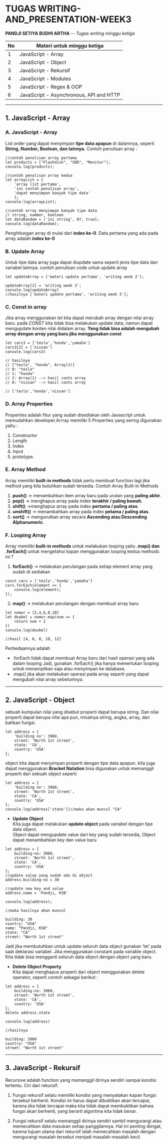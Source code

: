 # TUGAS WRITING-AND_PRESENTATION-WEEK3

__PANDJI SETIYA BUDHI ARTHA__ -- _Tugas writing minggu ketiga_

| __No__ | __Materi untuk minggu ketiga__ | 
|----|-----------------------------|
|  1 | JavaScript - Array  |
|  2 | JavaScript - Object        |
|  3 | JavaScript - Rekursif      |
|  4 | JavaScript - Modules       |
|  5 | JavaScript - Regex & OOP   |
|  6 | JavaScript - Asynchronous, API and HTTP  |

--------------------------------------------------------------------------------------------

## 1. JavaScript - Array <br>

### __A. JavaScript - Array__ <br>
List order yang dapat menyimpan __tipe data apapun__ di dalamnya, seperti __String, Number, Boolean, dan lainnya.__ Contoh penulisan array :
```
//contoh penulisan array pertama
let products = ["Flashdisk", "SDD", "Monitor"];
console.log(products);

//contoh penulisan array kedua
let arrayList = [
    'array list pertama',
    'ini contoh penulisan array',
    'dapat menyimpan banyak tipe data'
    ];
console.log(arrayList);

//contoh array menyimpan banyak tipe data
// string, number, boolean
let dataRandom = ['ini string', 07, true];
console.log(dataRandom);
```
Penghitungan array di mulai dari __index ke-0__. Data pertama yang ada pada array adalah __index ke-0__ 

### __B. Update Array__ <br>
Untuk tipe data array juga dapat diupdate sama seperti jenis tipe data dan variabel lainnya.
contoh penulisan code untuk update array 
```
let updateArray = ['materi update pertama', 'writing week 2'];

updateArray[1] = 'writing week 3';
console.log(updateArray)
//hasilnya ['materi update pertama', 'writing week 3'];
```

### __C. Const in array__ <br>
Jika array menggunakan _let_ kita dapat merubah array dengan nilai array baru. pada _CONST_ kita tidak bisa melakukan update data, namun dapat mengupdate konten nilai didalam array. __Yang tidak bisa adalah mengubah array dengan array yang baru jika menggunakan const__
```
let cars3 = ['tesla','honda','yamaha']
cars3[2] = ['nissan']
console.log(cars3)

// hasilnya
// ["tesla", "honda", Array(1)]
// 0: "tesla"
// 1: "honda"
// 2: Array(1) --> hasil conts array
// 0: "nissan" --> hasil conts array

// ['tesla','honda','nissan']
```
### __D. Array Properties__ <br>
Properties adalah fitur yang sudah disediakan oleh Javascript untuk memudahkan developer.Arrray memiliki 5 Properties yang sering digunakan yaitu : 
1. Constructor
2. Length
3. Index
4. Input
5. prototype. 

### __E. Array Method__ <br>
Array memiliki __built-in methods__ tidak perlu membuat function lagi jika method yang kita butuhkan sudah tersedia. Contoh Array Built-in Methods
1. __push()__ -> menambahkan item array baru pada urutan yang __paling akhir__.
2. __pop()__  -> menghapus array pada index __terakhir / paling bawah__.
3. __shift()__ ->menghapus array pada index __pertama / paling atas__.
4. __unshift()__ -> menambahkan array pada index __petama / paling atas__.
5. __sort()__ -> mengurutkan array secara __Ascending atau Descending Alphanumeric__.

### __F. Looping Array__ <br>
Array memiliki __built-in methods__ untuk melakukan looping yaitu __.map() dan .forEach()__ untuk mengetahui kapan menggunakan looping kedua methods ini ? 
1. __forEach()__ -> melakukan perulangan pada setiap element array yang sudah di sediakan
```
const cars = ['tesla','honda','yamaha']
cars.forEach(element => {
    console.log(element);
});
```
2. __map()__ -> melakukan perulangan dengan membuat array baru
```
let nomor = [2,4,6,8,10]
let doubel = nomor.map(num => {
    return num + 2
})
console.log(doubel)

//hasil [4, 6, 8, 10, 12]
```
Perbedaannya adalah <br>
- .forEach tidak dapat membuat Array baru dari hasil operasi yang ada dalam looping Jadi, gunakan .forEach() jika hanya memerlukan looping untuk menampilkan saja atau menyimpan ke database. <br>
- .map() jika akan melakukan operasi pada array seperti yang dapat mengubah nilai array sebelumnya.

------------------------------------------------------------------------------------------
## 2. JavaScript - Object <br>
sebuah kumpulan nilai yang disebut properti dapat berupa string. Dan nilai properti dapat berupa nilai apa pun, misalnya string, angka, array, dan bahkan fungsi.
```
let address = {
    'building no': 3960,
    street: 'North 1st street',
    state: 'CA',
    country: 'USA'
};
```
object kita dapat menyimpan properti dengan tipe data apapun. kita juga dapat menggunakan __Bracket Natation__ bisa digunakan untuk memanggil properti dari sebuah object seperti
```
let address = {
    'building no': 3960,
    street: 'North 1st street',
    state: 'CA',
    country: 'USA'
};
console.log(address['state'])//maka akan muncul "CA"
```

- __Update Object__ <br>
Kita juga dapat melakukan __update object__ pada variabel dengan tipe data object. <br> Object dapat mengupdate value dari key yang sudah tersedia, Object dapat menambahkan key dan value baru 
```
let address = {
    building-no: 3960,
    street: 'North 1st street',
    state: 'CA',
    country: 'USA'
};
//update value yang sudah ada di object
address.building-no = 30

//update new key and value
address.name = 'Pandji, KSB'

console.log(address); 

//maka hasilnya akan muncul

building: 30
country: "USA"
name: "Pandji, KSB"
state: "CA"
street: "North 1st street"
```
Jadi jika membutuhkan untuk update seluruh data object gunakan ‘let’ pada saat deklarasi variabel. Jika menggunakan constant pada variable object. Kita tidak bisa mengganti seluruh data object dengan object yang baru.

- __Delete Object Property__ <br>
Kita dapat menghapus properti dari object menggunakan delete operator, seperti contoh sebagai berikut : 
```
let address = {
    building-no: 3960,
    street: 'North 1st street',
    state: 'CA',
    country: 'USA'
};
delete address.state 

console.log(address)

//hasilnya 

building: 3960
country: "USA"
street: "North 1st street"
```
--------------------------------------------------------------------------------------------
## __3. JavaScript - Rekursif__ <br>
Recursive adalah function yang memanggil dirinya sendiri sampai kondisi tertentu. Ciri dari rekursif:

1. Fungsi rekursif selalu memiliki kondisi yang menyatakan kapan fungsi tersebut berhenti. Kondisi ini harus dapat dibuktikan akan tercapai, karena jika tidak tercapai maka kita tidak dapat membuktikan bahwa fungsi akan berhenti, yang berarti algoritma kita tidak benar.

2. Fungsi rekursif selalu memanggil dirinya sendiri sambil mengurangi atau memecahkan data masukan setiap panggilannya. Hal ini penting diingat, karena tujuan utama dari rekursif ialah memecahkan masalah dengan mengurangi masalah tersebut menjadi masalah-masalah kecil.